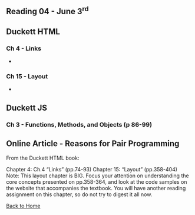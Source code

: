 ## Reading 04 - June 3<sup>rd</sup>


## **Duckett HTML**

### Ch 4 - Links
- 

### Ch 15 - Layout
- 

  

## **Duckett JS**

### Ch 3 - Functions, Methods, and Objects (p 86-99)


## **Online Article** - Reasons for Pair Programming









From the Duckett HTML book:

Chapter 4: Ch.4 “Links” (pp.74-93)
Chapter 15: “Layout” (pp.358-404)
Note: This layout chapter is BIG. Focus your attention on understanding the core concepts presented on pp.358-364, and look at the code samples on the website that accompanies the textbook. You will have another reading assignment on this chapter, so do not try to digest it all now.




[Back to Home](README.md)